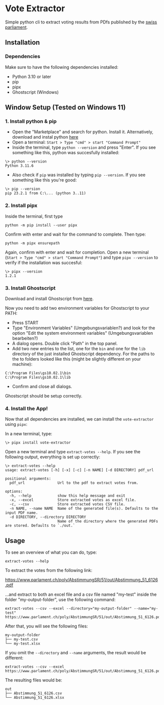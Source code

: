 # Vote Extractor

Simple python cli to extract voting results from PDfs published by the [swiss parliament](https://www.parlament.ch).


## Installation

### Dependencies

Make sure to have the following dependencies installed:

- Python 3.10 or later
- pip
- pipx
- Ghostscript (Windows)

## Window Setup (Tested on Windows 11)

### 1. Install python & pip

- Open the "Marketplace" and search for python. Install it.
  Alternatively, download and instal python [here](https://www.python.org/ftp/python/3.11.6/python-3.11.6-amd64.exe)
- Open a terminal: `Start > Type "cmd" > start "Command Prompt"`
- Inside the terminal, type `python --version` and press "Enter".
  If you see something like this, python was succesfully installed:

```
\> python --version
Python 3.11.6
```

- Also check if `pip` was installed by typing `pip --version`. If you see something like this you're good:

```
\> pip --version
pip 23.2.1 from C:\... (python 3..11)
```

### 2. Install pipx

Inside the terminal, first type 
```
python -m pip install --user pipx
```
Confirm with enter and wait for the command to complete. 
Then type:

```
python -m pipx ensurepath
```
Again, confirm with enter and wait for completion.
Open a new terminal (`Start > Type "cmd" > start "Command Prompt"`) and type `pipx --version` to verify if the installation was succesful:

```
\> pipx --version
1.2.1
```

### 3. Install Ghostscript

Download and install Ghostscript from [here](https://github.com/ArtifexSoftware/ghostpdl-downloads/releases/download/gs10021/gs10021w64.exe).

Now you need to add two environment variables for Ghostscript to your PATH:

- Press START
- Type "Environment Variables" (Umgebungsvariablen?) and look for the option "Edit the system environment variables" (Umgebungsvariablen bearbeiten?)
- A dialog opens. Double click "Path" in the top panel.
- Add two new entries to the list, one for the `bin` and one for the `lib` directory of the just installed Ghostscript dependency. For the paths to the to folders looked like this (might be slightly different on your machine):

```
C:\Program Files\gs10.02.1\bin
C:\Program Files\gs10.02.1\lib
```

- Confirm and close all dialogs.

Ghostscript should be setup correctly.

### 4. Install the App!

Now that all dependencies are installed, we can install the `vote-extractor` using `pipx`:

In a new terminal, type:

```
\> pipx install vote-extractor
```

Open a new terminal and type `extract-votes --help`. If you see the following output, everything is set up correctly:

```
\> extract-votes --help
usage: extract-votes [-h] [-x] [-c] [-n NAME] [-d DIRECTORY] pdf_url

positional arguments:
  pdf_url               Url to the pdf to extract votes from.

options:
  -h, --help            show this help message and exit
  -x, --excel           Store extracted votes as excel file.
  -c, --csv             Store extracted votes CSV file.
  -n NAME, --name NAME  Name of the generated file(s). Defaults to the input PDF name.
  -d DIRECTORY, --directory DIRECTORY
                        Name of the directory where the generated PDFs are stored. Defaults to `./out.`
```

## Usage

To see an overview of what you can do, type:

```
extract-votes --help
```

To extract the votes from the following link:

https://www.parlament.ch/poly/AbstimmungSR/51/out/Abstimmung_51_6126.pdf

...and extract to both an excel file and a csv file named "my-test" inside the folder "my-output-folder", use the following command:

```shell
extract-votes --csv --excel --directory="my-output-folder" --name="my-test" https://www.parlament.ch/poly/AbstimmungSR/51/out/Abstimmung_51_6126.pdf
```

After that, you will see the following files:

```
my-output-folder
├── my-test.csv
└── my-test.xlsx
```

If you omit the `--directory` and `--name` arguments, the result would be different:

```shell
extract-votes --csv --excel  https://www.parlament.ch/poly/AbstimmungSR/51/out/Abstimmung_51_6126.pdf
```
The resulting files would be:
```
out
├── Abstimmung_51_6126.csv
└── Abstimmung_51_6126.xlsx
```
